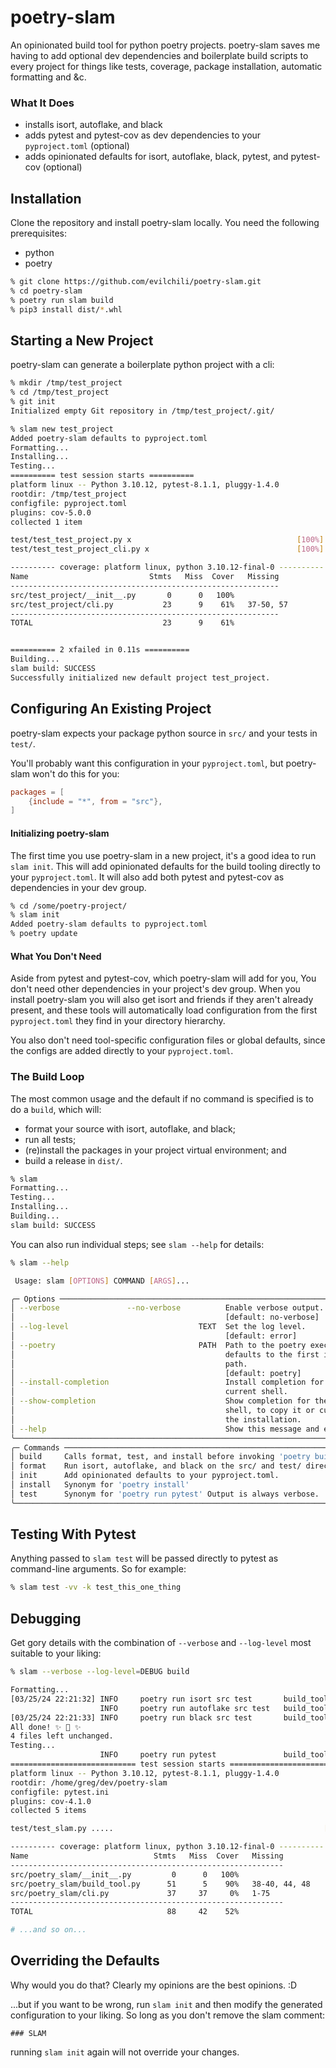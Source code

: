 # poetry-slam

An opinionated build tool for python poetry projects. poetry-slam saves me having to add optional dev dependencies and boilerplate build scripts to every project for things like tests, coverage, package installation, automatic formatting and &amp;c.

### What It Does
* installs isort, autoflake, and black
* adds pytest and pytest-cov as dev dependencies to your `pyproject.toml` (optional)
* adds opinionated defaults for isort, autoflake, black, pytest, and pytest-cov (optional)


## Installation

Clone the repository and install poetry-slam locally. You need the following prerequisites:

* python
* poetry


```bash
% git clone https://github.com/evilchili/poetry-slam.git
% cd poetry-slam
% poetry run slam build
% pip3 install dist/*.whl
```

## Starting a New Project

poetry-slam can generate a boilerplate python project with a cli:

```bash
% mkdir /tmp/test_project
% cd /tmp/test_project
% git init
Initialized empty Git repository in /tmp/test_project/.git/

% slam new test_project
Added poetry-slam defaults to pyproject.toml
Formatting...
Installing...
Testing...
========== test session starts ==========
platform linux -- Python 3.10.12, pytest-8.1.1, pluggy-1.4.0
rootdir: /tmp/test_project
configfile: pyproject.toml
plugins: cov-5.0.0
collected 1 item

test/test_test_project.py x                                     [100%]
test/test_test_project_cli.py x                                 [100%]

---------- coverage: platform linux, python 3.10.12-final-0 ----------
Name                           Stmts   Miss  Cover   Missing
------------------------------------------------------------
src/test_project/__init__.py       0      0   100%
src/test_project/cli.py           23      9    61%   37-50, 57
------------------------------------------------------------
TOTAL                             23      9    61%


========== 2 xfailed in 0.11s ==========
Building...
slam build: SUCCESS
Successfully initialized new default project test_project.
```


## Configuring An Existing Project

poetry-slam expects your package python source in `src/` and your tests in `test/`. 

You'll probably want this configuration in your `pyproject.toml`, but poetry-slam won't do this for you:

```toml
packages = [
    {include = "*", from = "src"},
]
```

#### Initializing poetry-slam

The first time you use poetry-slam in a new project, it's a good idea to run `slam init`. This will add opinionated defaults for the build tooling directly to your `pyproject.toml`. It will also add both pytest and pytest-cov as dependencies in your dev group.

```bash
% cd /some/poetry-project/
% slam init
Added poetry-slam defaults to pyproject.toml
% poetry update
```

#### What You Don't Need

Aside from pytest and pytest-cov, which poetry-slam will add for you, You don't need other dependencies in your project's dev group. When you install poetry-slam you will also get isort and friends if they aren't already present, and these tools will automatically load configuration from the first `pyproject.toml` they find in your directory hierarchy.

You also don't need tool-specific configuration files or global defaults, since the configs are added directly to your `pyproject.toml`.


### The Build Loop

The most common usage and the default if no command is specified is to do a `build`, which will:

* format your source with isort, autoflake, and black;
* run all tests;
* (re)install the packages in your project virtual environment; and 
* build a release in `dist/`.

```bash
% slam
Formatting...
Testing...
Installing...
Building...
slam build: SUCCESS
```

You can also run individual steps; see `slam --help` for details:

```bash
% slam --help

 Usage: slam [OPTIONS] COMMAND [ARGS]...

╭─ Options ──────────────────────────────────────────────────────────────────────╮
│ --verbose               --no-verbose          Enable verbose output.           │
│                                               [default: no-verbose]            │
│ --log-level                             TEXT  Set the log level.               │
│                                               [default: error]                 │
│ --poetry                                PATH  Path to the poetry executable;   │
│                                               defaults to the first in your    │
│                                               path.                            │
│                                               [default: poetry]                │
│ --install-completion                          Install completion for the       │
│                                               current shell.                   │
│ --show-completion                             Show completion for the current  │
│                                               shell, to copy it or customize   │
│                                               the installation.                │
│ --help                                        Show this message and exit.      │
╰────────────────────────────────────────────────────────────────────────────────╯
╭─ Commands ─────────────────────────────────────────────────────────────────────╮
│ build     Calls format, test, and install before invoking 'poetry build'.      │
│ format    Run isort, autoflake, and black on the src/ and test/ directories.   │
│ init      Add opinionated defaults to your pyproject.toml.                     │
│ install   Synonym for 'poetry install'                                         │
│ test      Synonym for 'poetry run pytest' Output is always verbose.            │
╰────────────────────────────────────────────────────────────────────────────────╯

```

## Testing With Pytest

Anything passed to `slam test` will be passed directly to pytest as command-line arguments. So for example:

```bash
% slam test -vv -k test_this_one_thing
```


## Debugging

Get gory details with the combination of `--verbose` and `--log-level` most suitable to your liking:

```bash
% slam --verbose --log-level=DEBUG build

Formatting...
[03/25/24 22:21:32] INFO     poetry run isort src test       build_tool.py:29
                    INFO     poetry run autoflake src test   build_tool.py:29
[03/25/24 22:21:33] INFO     poetry run black src test       build_tool.py:29
All done! ✨ 🍰 ✨
4 files left unchanged.
Testing...
                    INFO     poetry run pytest               build_tool.py:29
============================ test session starts =============================
platform linux -- Python 3.10.12, pytest-8.1.1, pluggy-1.4.0
rootdir: /home/greg/dev/poetry-slam
configfile: pytest.ini
plugins: cov-4.1.0
collected 5 items

test/test_slam.py .....                                               [100%]

---------- coverage: platform linux, python 3.10.12-final-0 ----------
Name                            Stmts   Miss  Cover   Missing
-------------------------------------------------------------
src/poetry_slam/__init__.py         0      0   100%
src/poetry_slam/build_tool.py      51      5    90%   38-40, 44, 48
src/poetry_slam/cli.py             37     37     0%   1-75
-------------------------------------------------------------
TOTAL                              88     42    52%

# ...and so on...
```

## Overriding the Defaults

Why would you do that? Clearly my opinions are the best opinions. :D

...but if you want to be wrong, run `slam init` and then modify the generated configuration to your liking. So long as you don't remove the slam comment:

```
### SLAM
```

running `slam init` again will not override your changes.
